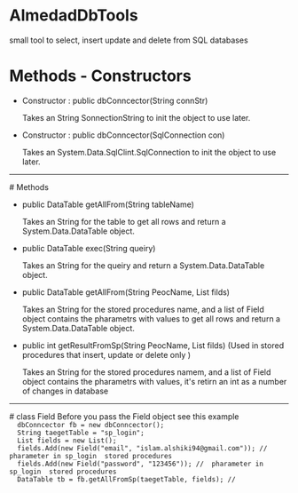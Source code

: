 # AlmedadDbTools
small tool to select, insert update and delete from SQL databases

# Methods - Constructors
<ul>
  <li>
    Constructor : public dbConncector(String connStr)
    <p>Takes an String SonnectionString to init the object to use later.<p>
  </li>
      <li>
        Constructor : public dbConncector(SqlConnection con)
<p>Takes an System.Data.SqlClint.SqlConnection to init the object to use later.<p>
        </li>
</ul>
<hr>
# Methods
<ul>
  <li>
    public DataTable getAllFrom(String tableName)
    <p>Takes an String for the table to get all rows and return a System.Data.DataTable object.<p>
  </li>
  <li>
    public DataTable exec(String queiry)
    <p>Takes an String for the queiry and return a System.Data.DataTable object.<p>
  </li>
  <li>
    public DataTable getAllFrom(String PeocName, List<Field> filds)
    <p>Takes an String for the stored procedures name, and a list of Field object contains the pharametrs with values to get all rows and return a System.Data.DataTable object.<p>
  </li>
  <li>
    public int getResultFromSp(String PeocName, List<Field> filds) (Used in stored procedures that insert, update or delete only )
    <p>Takes an String for the stored procedures namem, and a list of Field object contains the pharametrs with values, it's retirn an int as a number of changes in database <p>
  </li>
</ul>
<hr>
# class Field
Before you pass the Field object see this example
<code>
  dbConncector fb = new dbConncector();
  String taegetTable = "sp_login";
  List<Field> fields = new List<Field>();
  fields.Add(new Field("email", "islam.alshiki94@gmail.com")); // pharameter in sp_login  stored procedures
  fields.Add(new Field("password", "123456")); //  pharameter in sp_login  stored procedures
  DataTable tb = fb.getAllFromSp(taegetTable, fields); // 
  </code>
